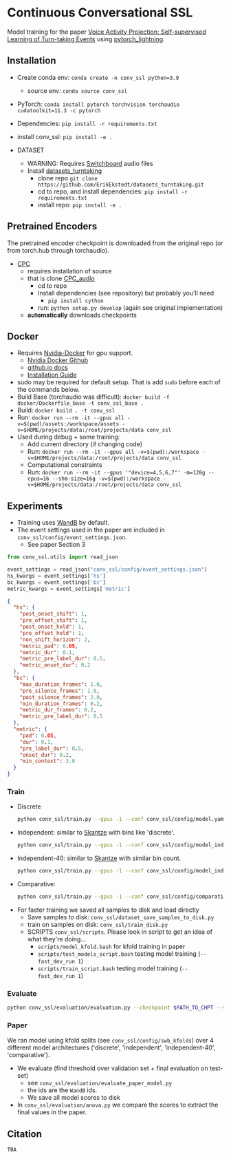 # Continuous Conversational SSL

Model training for the paper [Voice Activity Projection: Self-supervised Learning of Turn-taking Events]() using [pytorch_lightning](https://pytorch-lightning.readthedocs.io/en/latest/).


## Installation
* Create conda env: `conda create -n conv_ssl python=3.9`
  - source env: `conda source conv_ssl`
* PyTorch: `conda install pytorch torchvision torchaudio cudatoolkit=11.3 -c pytorch`
* Dependencies: `pip install -r requirements.txt`
* install conv_ssl: `pip install -e .`

* DATASET
  - WARNING: Requires [Switchboard](https://catalog.ldc.upenn.edu/LDC97S62) audio files
  * Install [datasets_turntaking](https://github.com/ErikEkstedt/datasets_turntaking)
    - clone repo `git clone https://github.com/ErikEkstedt/datasets_turntaking.git`
    - cd to repo, and install dependencies: `pip install -r requirements.txt`
    - install repo: `pip install -e .`

## Pretrained Encoders
The pretrained encoder checkpoint is downloaded from the original repo (or from torch.hub through torchaudio).

* [CPC](https://github.com/facebookresearch/CPC_audio)
  - requires installation of source
  - that is clone [CPC_audio](https://github.com/facebookresearch/CPC_audio)
    - cd to repo
    - Install dependencies (see repository) but probably you'll need
      - `pip install cython`
    - run: `python setup.py develop`  (again see original implementation)
  - **automatically** downloads checkpoints

## Docker
* Requires [Nvidia-Docker]() for gpu support.
  * [Nvidia Docker Github](https://github.com/NVIDIA/nvidia-docker)
  * [github.io docs](https://nvidia.github.io/nvidia-docker/)
  * [Installation Guide](https://docs.nvidia.com/datacenter/cloud-native/container-toolkit/install-guide.html#docker)
* sudo may be required for default setup. That is add `sudo` before each of the commands below.
* Build Base (torchaudio was difficult): `docker build -f docker/Dockerfile_base -t conv_ssl_base .`
* Build: `docker build . -t conv_ssl`
* Run: `docker run --rm -it --gpus all -v=$(pwd)/assets:/workspace/assets -v=$HOME/projects/data:/root/projects/data conv_ssl`
* Used during debug + some training:
  * Add current directory (if changing code)
  * Run: `docker run --rm -it --gpus all -v=$(pwd):/workspace -v=$HOME/projects/data:/root/projects/data conv_ssl`
  * Computational constraints
  * Run: `docker run --rm -it --gpus '"device=4,5,6,7"' -m=128g --cpus=16 --shm-size=16g -v=$(pwd):/workspace -v=$HOME/projects/data:/root/projects/data conv_ssl`

## Experiments

* Training uses [WandB](https://wandb.ai) by default.
* The event settings used in the paper are included in `conv_ssl/config/event_settings.json`.
  - See paper Section 3

```python
from conv_ssl.utils import read_json

event_settings = read_json("conv_ssl/config/event_settings.json")
hs_kwargs = event_settings['hs']
bc_kwargs = event_settings['bc']
metric_kwargs = event_settings['metric']
```

```json
{
  "hs": {
    "post_onset_shift": 1,
    "pre_offset_shift": 1,
    "post_onset_hold": 1,
    "pre_offset_hold": 1,
    "non_shift_horizon": 2,
    "metric_pad": 0.05,
    "metric_dur": 0.1,
    "metric_pre_label_dur": 0.5,
    "metric_onset_dur": 0.2
  },
  "bc": {
    "max_duration_frames": 1.0,
    "pre_silence_frames": 1.0,
    "post_silence_frames": 2.0,
    "min_duration_frames": 0.2,
    "metric_dur_frames": 0.2,
    "metric_pre_label_dur": 0.5
  },
  "metric": {
    "pad": 0.05,
    "dur": 0.1,
    "pre_label_dur": 0.5,
    "onset_dur": 0.2,
    "min_context": 3.0
  }
}
```

### Train

* Discrete
    ```bash
    python conv_ssl/train.py --gpus -1 --conf conv_ssl/config/model.yaml
    ```
* Independent: similar to [Skantze]() with bins like 'discrete'.
    ```bash
    python conv_ssl/train.py --gpus -1 --conf conv_ssl/config/model_independent.yaml
    ```
* Independent-40: similar to [Skantze]() with similar bin count.
    ```bash
    python conv_ssl/train.py --gpus -1 --conf conv_ssl/config/model_independent_baseline.yaml
    ```
* Comparative:
    ```bash
    python conv_ssl/train.py --gpus -1 --conf conv_ssl/config/comparative.yaml
    ```
* For faster training we saved all samples to disk and load directly
  - Save samples to disk: `conv_ssl/dataset_save_samples_to_disk.py` 
  - train on samples on disk: `conv_ssl/train_disk.py` 
  - SCRIPTS `conv_ssl/scripts`. Please look in script to get an idea of what they're doing...
    - `scripts/model_kfold.bash` for kfold training in paper
    - `scripts/test_models_script.bash` testing model training (`--fast_dev_run 1`)
    - `scripts/train_script.bash` testing model training (`--fast_dev_run 1`)


### Evaluate

```bash
python conv_ssl/evaluation/evaluation.py --checkpoint $PATH_TO_CHPT --savepath $PATH_TO_SAVEDIR --batch_size 4
```

### Paper

We ran model using kfold splits (see `conv_ssl/config/swb_kfolds`) over 4 different model architectures ('discrete', 'independent', 'independent-40', 'comparative').

* We evaluate (find threshold over validation set + final evaluation on test-set)
  - see `conv_ssl/evaluation/evaluate_paper_model.py`
  - the ids are the `WandB` ids.
  - We save all model scores to disk
* In `conv_ssl/evaluation/anova.py` we compare the scores to extract the final values in the paper.


## Citation

```latex
TBA
```
